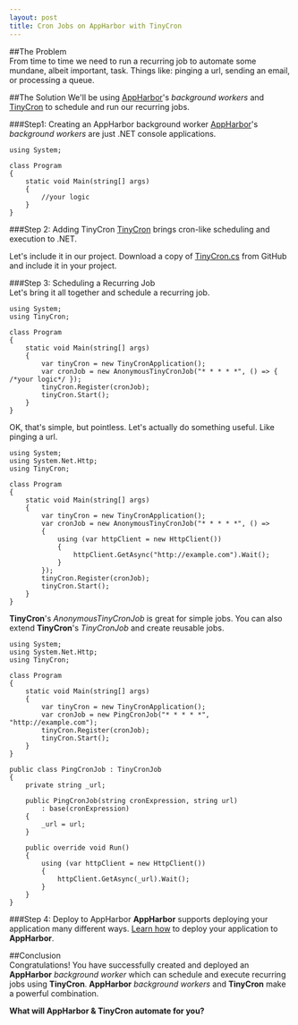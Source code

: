 ```yaml
---
layout: post
title: Cron Jobs on AppHarbor with TinyCron
---
```


##The Problem  
From time to time we need to run a recurring job to automate some mundane, albeit important, task. Things like: pinging a url, sending an email, or processing a queue.  

##The Solution
We'll be using [AppHarbor](https://appharbor.com)'s *background workers* and [TinyCron](https://github.com/rbwestmoreland/TinyCron) to schedule and run our recurring jobs.   

###Step1: Creating an AppHarbor background worker
[AppHarbor](https://appharbor.com)'s *background workers* are just .NET console applications.

    using System;
    
    class Program
    {
        static void Main(string[] args)
        {
            //your logic
        }
    }

###Step 2: Adding TinyCron
[TinyCron](https://github.com/rbwestmoreland/TinyCron) brings cron-like scheduling and execution to .NET.  

Let's include it in our project. Download a copy of [TinyCron.cs](https://github.com/rbwestmoreland/TinyCron/blob/master/src/TinyCron/TinyCron.cs) from GitHub and include it in your project. 

###Step 3: Scheduling a Recurring Job  
Let's bring it all together and schedule a recurring job.  

    using System;
    using TinyCron;
    
    class Program
    {
        static void Main(string[] args)
        {
            var tinyCron = new TinyCronApplication();
            var cronJob = new AnonymousTinyCronJob("* * * * *", () => { /*your logic*/ });
            tinyCron.Register(cronJob);
            tinyCron.Start();
        }
    }
    
OK, that's simple, but pointless. Let's actually do something useful. Like pinging a url.  

    using System;
    using System.Net.Http;
    using TinyCron;
    
    class Program
    {
        static void Main(string[] args)
        {
            var tinyCron = new TinyCronApplication();
            var cronJob = new AnonymousTinyCronJob("* * * * *", () => 
            {
                using (var httpClient = new HttpClient())
                {
                    httpClient.GetAsync("http://example.com").Wait();
                }
            });
            tinyCron.Register(cronJob);
            tinyCron.Start();
        }
    }

**TinyCron**'s *AnonymousTinyCronJob* is great for simple jobs. You can also extend **TinyCron**'s *TinyCronJob* and create reusable jobs.  

    using System;
    using System.Net.Http;
    using TinyCron;
    
    class Program
    {
        static void Main(string[] args)
        {
            var tinyCron = new TinyCronApplication();
            var cronJob = new PingCronJob("* * * * *", "http://example.com");
            tinyCron.Register(cronJob);
            tinyCron.Start();
        }
    }
    
    public class PingCronJob : TinyCronJob
    {
        private string _url;

        public PingCronJob(string cronExpression, string url)
            : base(cronExpression)
        {
            _url = url;
        }

        public override void Run()
        {
            using (var httpClient = new HttpClient())
            {
                httpClient.GetAsync(_url).Wait();
            }
        }
    }
    
###Step 4: Deploy to AppHarbor
**AppHarbor** supports deploying your application many different ways. [Learn how](http://support.appharbor.com/kb/getting-started/deploying-your-first-application-using-git) to deploy your application to **AppHarbor**.  
    
##Conclusion  
Congratulations! You have successfully created and deployed an **AppHarbor** *background worker* which can schedule and execute recurring jobs using **TinyCron**. **AppHarbor** *background workers* and **TinyCron** make a powerful combination.  

**What will AppHarbor & TinyCron automate for you?**  

